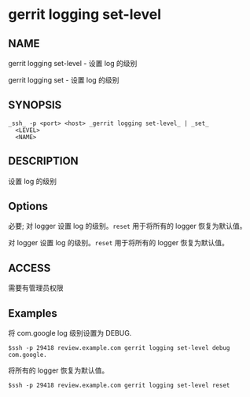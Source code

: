 # gerrit logging set-level

## NAME
gerrit logging set-level - 设置 log 的级别

gerrit logging set - 设置 log 的级别

## SYNOPSIS
```
_ssh_ -p <port> <host> _gerrit logging set-level_ | _set_
  <LEVEL>
  <NAME>
```

## DESCRIPTION
设置 log 的级别

## Options
**<LEVEL>**
  必要; 对 logger 设置 log 的级别。`reset` 用于将所有的 logger 恢复为默认值。

**<NAME>**
  对 logger 设置 log 的级别。`reset` 用于将所有的 logger 恢复为默认值。

## ACCESS
需要有管理员权限

## Examples

将 com.google log 级别设置为 DEBUG.
```
$ssh -p 29418 review.example.com gerrit logging set-level debug com.google.
```

将所有的 logger 恢复为默认值。
```
$ssh -p 29418 review.example.com gerrit logging set-level reset
```


